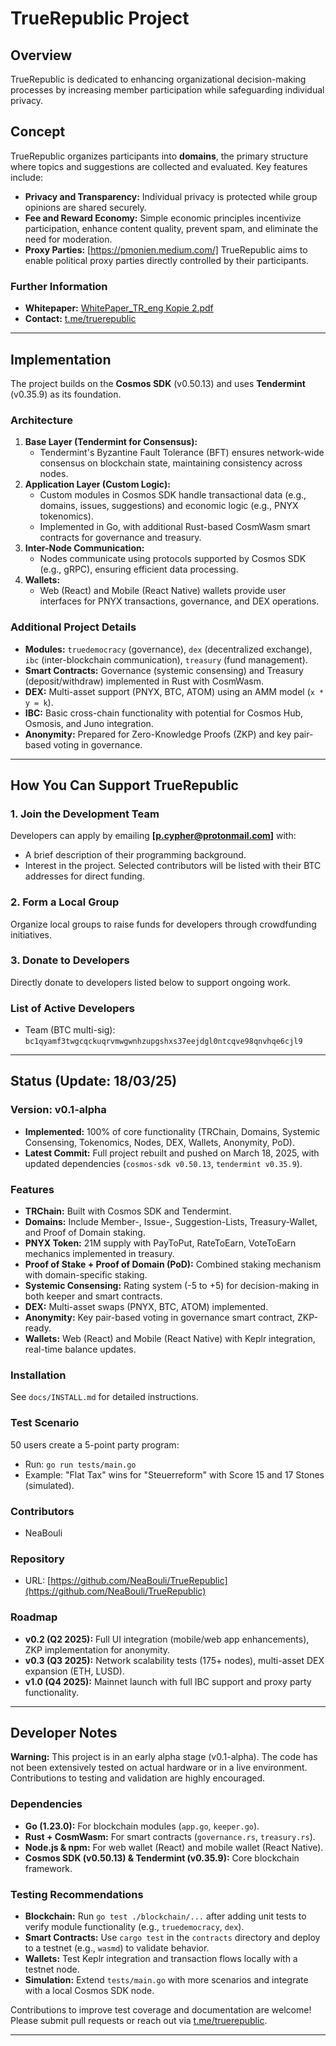# TrueRepublic Project

## Overview

TrueRepublic is dedicated to enhancing organizational decision-making processes by increasing member participation while safeguarding individual privacy.

## Concept

TrueRepublic organizes participants into **domains**, the primary structure where topics and suggestions are collected and evaluated. Key features include:

- **Privacy and Transparency:** Individual privacy is protected while group opinions are shared securely.
- **Fee and Reward Economy:** Simple economic principles incentivize participation, enhance content quality, prevent spam, and eliminate the need for moderation.
- **Proxy Parties:** [https://pmonien.medium.com/] TrueRepublic aims to enable political proxy parties directly controlled by their participants.

### Further Information
- **Whitepaper:** [WhitePaper_TR_eng Kopie 2.pdf](./docs/WhitePaper_TR_eng%20Kopie%202.pdf)
- **Contact:** [t.me/truerepublic](t.me/truerepublic)

---

## Implementation

The project builds on the **Cosmos SDK** (v0.50.13) and uses **Tendermint** (v0.35.9) as its foundation.

### Architecture

1. **Base Layer (Tendermint for Consensus):**
   - Tendermint's Byzantine Fault Tolerance (BFT) ensures network-wide consensus on blockchain state, maintaining consistency across nodes.
2. **Application Layer (Custom Logic):**
   - Custom modules in Cosmos SDK handle transactional data (e.g., domains, issues, suggestions) and economic logic (e.g., PNYX tokenomics).
   - Implemented in Go, with additional Rust-based CosmWasm smart contracts for governance and treasury.
3. **Inter-Node Communication:**
   - Nodes communicate using protocols supported by Cosmos SDK (e.g., gRPC), ensuring efficient data processing.
4. **Wallets:**
   - Web (React) and Mobile (React Native) wallets provide user interfaces for PNYX transactions, governance, and DEX operations.

### Additional Project Details
- **Modules:** `truedemocracy` (governance), `dex` (decentralized exchange), `ibc` (inter-blockchain communication), `treasury` (fund management).
- **Smart Contracts:** Governance (systemic consensing) and Treasury (deposit/withdraw) implemented in Rust with CosmWasm.
- **DEX:** Multi-asset support (PNYX, BTC, ATOM) using an AMM model (`x * y = k`).
- **IBC:** Basic cross-chain functionality with potential for Cosmos Hub, Osmosis, and Juno integration.
- **Anonymity:** Prepared for Zero-Knowledge Proofs (ZKP) and key pair-based voting in governance.

---

## How You Can Support TrueRepublic

### 1. **Join the Development Team**
Developers can apply by emailing **[p.cypher@protonmail.com]** with:
- A brief description of their programming background.
- Interest in the project.
Selected contributors will be listed with their BTC addresses for direct funding.

### 2. **Form a Local Group**
Organize local groups to raise funds for developers through crowdfunding initiatives.

### 3. **Donate to Developers**
Directly donate to developers listed below to support ongoing work.

### List of Active Developers
- Team (BTC multi-sig): `bc1qyamf3twgcqckuqrvmwgwnhzupgshxs37eejdgl0ntcqve98qnvhqe6cjl9`

---

## Status (Update: 18/03/25)

### Version: v0.1-alpha
- **Implemented:** 100% of core functionality (TRChain, Domains, Systemic Consensing, Tokenomics, Nodes, DEX, Wallets, Anonymity, PoD).
- **Latest Commit:** Full project rebuilt and pushed on March 18, 2025, with updated dependencies (`cosmos-sdk v0.50.13`, `tendermint v0.35.9`).

### Features
- **TRChain:** Built with Cosmos SDK and Tendermint.
- **Domains:** Include Member-, Issue-, Suggestion-Lists, Treasury-Wallet, and Proof of Domain staking.
- **PNYX Token:** 21M supply with PayToPut, RateToEarn, VoteToEarn mechanics implemented in treasury.
- **Proof of Stake + Proof of Domain (PoD):** Combined staking mechanism with domain-specific staking.
- **Systemic Consensing:** Rating system (-5 to +5) for decision-making in both keeper and smart contracts.
- **DEX:** Multi-asset swaps (PNYX, BTC, ATOM) implemented.
- **Anonymity:** Key pair-based voting in governance smart contract, ZKP-ready.
- **Wallets:** Web (React) and Mobile (React Native) with Keplr integration, real-time balance updates.

### Installation
See `docs/INSTALL.md` for detailed instructions.

### Test Scenario
50 users create a 5-point party program:
- Run: `go run tests/main.go`
- Example: "Flat Tax" wins for "Steuerreform" with Score 15 and 17 Stones (simulated).

### Contributors
- NeaBouli

### Repository
- URL: [https://github.com/NeaBouli/TrueRepublic](https://github.com/NeaBouli/TrueRepublic)

### Roadmap
- **v0.2 (Q2 2025):** Full UI integration (mobile/web app enhancements), ZKP implementation for anonymity.
- **v0.3 (Q3 2025):** Network scalability tests (175+ nodes), multi-asset DEX expansion (ETH, LUSD).
- **v1.0 (Q4 2025):** Mainnet launch with full IBC support and proxy party functionality.

---

## Developer Notes

**Warning:** This project is in an early alpha stage (v0.1-alpha). The code has not been extensively tested on actual hardware or in a live environment. Contributions to testing and validation are highly encouraged.

### Dependencies
- **Go (1.23.0):** For blockchain modules (`app.go`, `keeper.go`).
- **Rust + CosmWasm:** For smart contracts (`governance.rs`, `treasury.rs`).
- **Node.js & npm:** For web wallet (React) and mobile wallet (React Native).
- **Cosmos SDK (v0.50.13) & Tendermint (v0.35.9):** Core blockchain framework.

### Testing Recommendations
- **Blockchain:** Run `go test ./blockchain/...` after adding unit tests to verify module functionality (e.g., `truedemocracy`, `dex`).
- **Smart Contracts:** Use `cargo test` in the `contracts` directory and deploy to a testnet (e.g., `wasmd`) to validate behavior.
- **Wallets:** Test Keplr integration and transaction flows locally with a testnet node.
- **Simulation:** Extend `tests/main.go` with more scenarios and integrate with a local Cosmos SDK node.

Contributions to improve test coverage and documentation are welcome! Please submit pull requests or reach out via [t.me/truerepublic](t.me/truerepublic).

---
